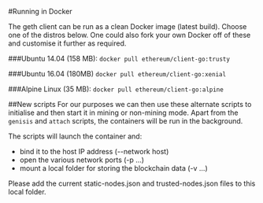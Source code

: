 #Running in Docker

The geth client can be run as a clean Docker image (latest build). Choose one of the distros below.
One could also fork your own Docker off of these and customise it further as required.

###Ubuntu 14.04 (158 MB):
```docker pull ethereum/client-go:trusty```

###Ubuntu 16.04 (180MB)
```docker pull ethereum/client-go:xenial```

###Alpine Linux (35 MB):
```docker pull ethereum/client-go:alpine```

##New scripts
For our purposes we can then use these alternate scripts to initialise and then start it in mining or non-mining mode. Apart from the ```genisis``` and ```attach``` scripts, the containers will be run in the background.

The scripts will launch the container and:
  * bind it to the host IP address (--network host)
  * open the various network ports (-p ...)
  * mount a local folder for storing the blockchain data (-v ...)
  
Please add the current static-nodes.json and trusted-nodes.json files to this local folder.




